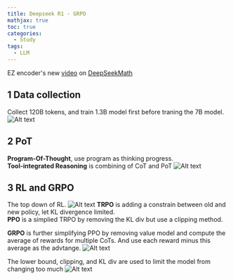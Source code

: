 ```yaml
---
title: Deepseek R1 - GRPO
mathjax: true
toc: true
categories:
  - Study
tags:
  - LLM
---
```


EZ encoder's new [video](https://www.youtube.com/watch?v=JZZgBu8MV4Q&t) on [DeepSeekMath](https://arxiv.org/pdf/2402.03300)

## 1 Data collection
Collect 120B tokens, and train 1.3B model first before traning the 7B model. 
![Alt text](/code23/assets/images/2025/25-03-23-DeepSeekR1-5_files/data.png)

## 2 PoT 
**Program-Of-Thought**, use program as thinking progress.   
**Tool-integrated Reasoning** is combining of CoT and PoT
![Alt text](/code23/assets/images/2025/25-03-23-DeepSeekR1-5_files/pot.png)

## 3 RL and GRPO
The top down of RL. 
![Alt text](/code23/assets/images/2025/25-03-23-DeepSeekR1-5_files/topdown.png)
**TRPO** is adding a constrain between old and new policy, let KL divergence limited.  
**PPO** is a simplied TRPO by removing the KL div but use a clipping method.  

**GRPO** is further simplifying PPO by removing value model and compute the average of rewards for multiple CoTs. And use each reward minus this average  as the advtange.
![Alt text](/code23/assets/images/2025/25-03-23-DeepSeekR1-5_files/grpo.png)

The lower bound, clipping, and KL div are used to limit the model from changing too much
![Alt text](/code23/assets/images/2025/25-03-23-DeepSeekR1-5_files/formula.png)